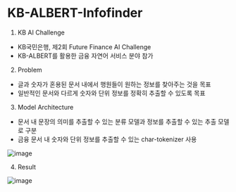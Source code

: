 # KB-ALBERT-Infofinder

1. KB AI Challenge
- KB국민은행, 제2회 Future Finance AI Challenge
- KB-ALBERT를 활용한 금융 자연어 서비스 분야 참가

2. Problem
- 글과 숫자가 혼용된 문서 내에서 행원들이 원하는 정보를 찾아주는 것을 목표
- 일반적인 문서와 다르게 숫자와 단위 정보를 정확히 추출할 수 있도록 목표

3. Model Architecture
- 문서 내 문장의 의미를 추출할 수 있는 분류 모델과 정보를 추출할 수 있는 추출 모델로 구분
- 금융 문서 내 숫자와 단위 정보를 추출할 수 있는 char-tokenizer 사용

![image](https://user-images.githubusercontent.com/37866322/102351712-3e985580-3fea-11eb-9f1b-2934ffb494cf.png)

4. Result

![image](https://user-images.githubusercontent.com/37866322/102352559-3e4c8a00-3feb-11eb-98c1-ba6738c1fb69.png)

